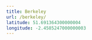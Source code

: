 ```yaml
---
title: Berkeley
url: /berkeley/
latitude: 51.691364300000004
longitude: -2.4585247000000003
---
```

